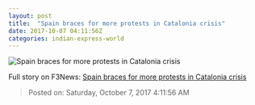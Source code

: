 ```yaml
---
layout: post
title:  "Spain braces for more protests in Catalonia crisis"
date: 2017-10-07 04:11:56Z
categories: indian-express-world
---
```


![Spain braces for more protests in Catalonia crisis](http://images.indianexpress.com/2017/10/catalonia1.jpg?w=759)




Full story on F3News: [Spain braces for more protests in Catalonia crisis](http://www.f3nws.com/n/ACMqGH)

> Posted on: Saturday, October 7, 2017 4:11:56 AM
